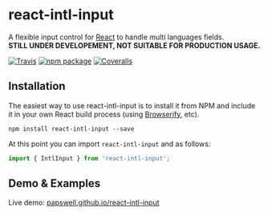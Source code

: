 react-intl-input
================

A flexible input control for [React](http://facebook.github.io/react/index.html) to handle multi languages fields.  
__STILL UNDER DEVELOPEMENT, NOT SUITABLE FOR PRODUCTION USAGE.__

[![Travis][build-badge]][build]
[![npm package][npm-badge]][npm]
[![Coveralls][coveralls-badge]][coveralls]


## Installation

The easiest way to use react-intl-input is to install it from NPM and include it in your own React build process (using [Browserify](http://browserify.org), etc).

```
npm install react-intl-input --save
```

At this point you can import `react-intl-input` and as follows:

```js
import { IntlInput } from 'react-intl-input';
```

## Demo & Examples

Live demo: [papswell.github.io/react-intl-input](https://papswell.github.io/react-intl-input)



[build-badge]: https://img.shields.io/travis/papswell/react-intl-input/master.png?style=flat-square
[build]: https://travis-ci.org/papswell/react-intl-input

[npm-badge]: https://img.shields.io/npm/v/react-intl-input.png?style=flat-square
[npm]: https://www.npmjs.org/package/react-intl-input

[coveralls-badge]: https://img.shields.io/coveralls/papswell/react-intl-input/master.png?style=flat-square
[coveralls]: https://coveralls.io/github/papswell/react-intl-input
